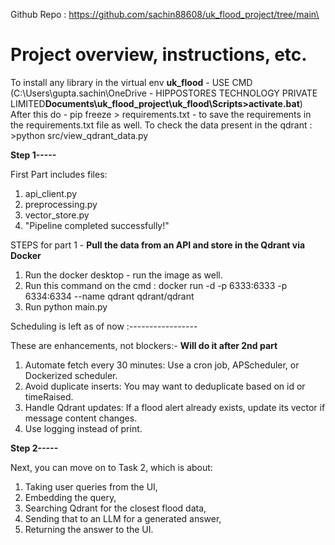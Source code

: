 Github Repo : https://github.com/sachin88608/uk_flood_project/tree/main\

# Project overview, instructions, etc.

To install any library in the virtual env **uk_flood** - USE CMD (C:\Users\gupta.sachin\OneDrive - HIPPOSTORES TECHNOLOGY PRIVATE LIMITED**Documents\uk_flood_project\uk_flood\Scripts>activate.bat**)
After this do - pip freeze > requirements.txt - to save the requirements in the requirements.txt file as well.
To check the data present in the qdrant : >python src/view_qdrant_data.py

**Step 1-----**

First Part includes files:
1. api_client.py
2. preprocessing.py
3. vector_store.py
4. "Pipeline completed successfully!"

STEPS for part 1 - **Pull the data from an API and store in the Qdrant via Docker**
1. Run the docker desktop - run the image as well.
2. Run this command on the cmd : docker run -d -p 6333:6333 -p 6334:6334 --name qdrant qdrant/qdrant
3. Run python main.py

Scheduling is left as of now :----------------- 

These are enhancements, not blockers:- **Will do it after 2nd part**
1. Automate fetch every 30 minutes: Use a cron job, APScheduler, or Dockerized scheduler.
2. Avoid duplicate inserts: You may want to deduplicate based on id or timeRaised.
3. Handle Qdrant updates: If a flood alert already exists, update its vector if message content changes.
4. Use logging instead of print.

**Step 2-----**

Next, you can move on to Task 2, which is about:

1. Taking user queries from the UI,
2. Embedding the query,
3. Searching Qdrant for the closest flood data,
4. Sending that to an LLM for a generated answer,
5. Returning the answer to the UI.
